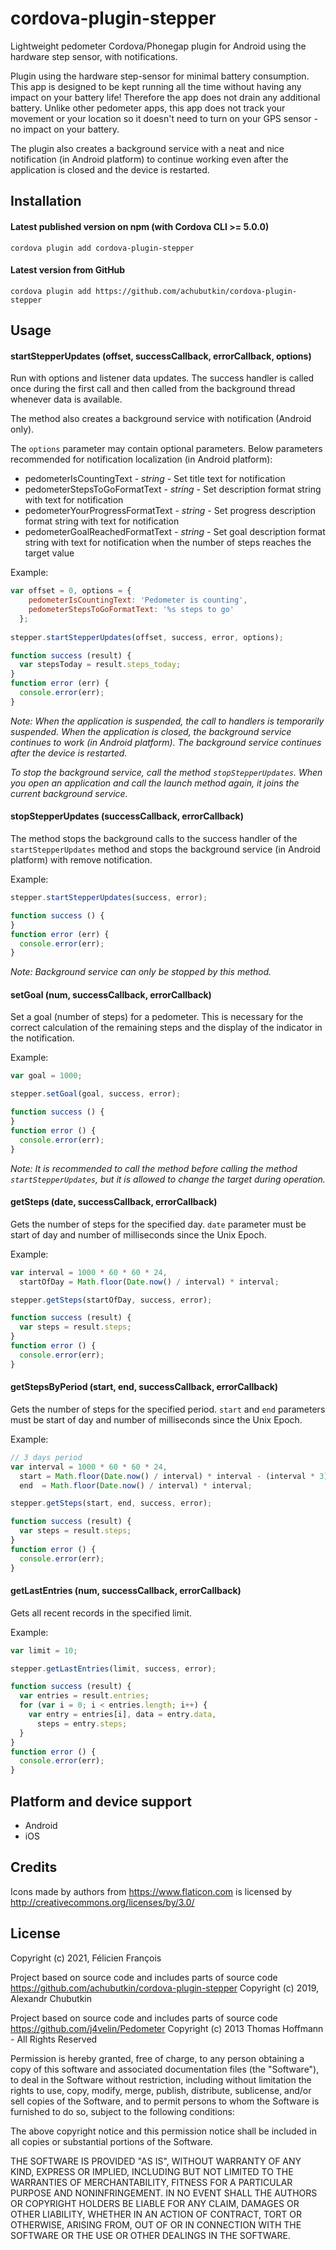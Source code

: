 # cordova-plugin-stepper

Lightweight pedometer Cordova/Phonegap plugin for Android using the hardware step sensor, with notifications.

Plugin using the hardware step-sensor for minimal battery consumption. This app is designed to be kept running all the time without having any impact on your battery life! Therefore the app does not drain any additional battery. Unlike other pedometer apps, this app does not track your movement or your location so it doesn't need to turn on your GPS sensor - no impact on your battery.

The plugin also creates a background service with a neat and nice notification (in Android platform) to continue working even after the application is closed and the device is restarted.

## Installation

#### Latest published version on npm (with Cordova CLI >= 5.0.0)

```
cordova plugin add cordova-plugin-stepper
```

#### Latest version from GitHub

```
cordova plugin add https://github.com/achubutkin/cordova-plugin-stepper
```
## Usage

#### startStepperUpdates (offset, successCallback, errorCallback, options) 
Run with options and listener data updates. The success handler is called once during the first call and then called from the background thread whenever data is available.

The method also creates a background service with notification (Android only).

The `options` parameter may contain optional parameters. Below parameters recommended for notification localization (in Android platform):
- pedometerIsCountingText - _string_ - Set title text for notification
- pedometerStepsToGoFormatText - _string_ - Set description format string with text for notification
- pedometerYourProgressFormatText - _string_ - Set progress description format string with text for notification
- pedometerGoalReachedFormatText - _string_ - Set goal description format string with text for notification when the number of steps reaches the target value

Example:
```js
var offset = 0, options = { 
    pedometerIsCountingText: 'Pedometer is counting', 
    pedometerStepsToGoFormatText: '%s steps to go'
  };
  
stepper.startStepperUpdates(offset, success, error, options);

function success (result) {
  var stepsToday = result.steps_today;
}
function error (err) {
  console.error(err);
}
```

_Note: When the application is suspended, the call to handlers is temporarily suspended. When the application is closed, the background service continues to work (in Android platform). The background service continues after the device is restarted._

_To stop the background service, call the method `stopStepperUpdates`. When you open an application and call the launch method again, it joins the current background service._

#### stopStepperUpdates (successCallback, errorCallback) 
The method stops the background calls to the success handler of the `startStepperUpdates` method and stops the background service (in Android platform) with remove notification.

Example:
```js
stepper.startStepperUpdates(success, error);

function success () {
}
function error (err) {
  console.error(err);
}
```

_Note: Background service can only be stopped by this method._

#### setGoal (num, successCallback, errorCallback) 
Set a goal (number of steps) for a pedometer. This is necessary for the correct calculation of the remaining steps and the display of the indicator in the notification.

Example:
```js
var goal = 1000;

stepper.setGoal(goal, success, error);

function success () {
}
function error () {
  console.error(err);
}
```

_Note: It is recommended to call the method before calling the method `startStepperUpdates`, but it is allowed to change the target during operation._

#### getSteps (date, successCallback, errorCallback) 
Gets the number of steps for the specified day. `date` parameter must be start of day and number of milliseconds since the Unix Epoch.

Example:
```js
var interval = 1000 * 60 * 60 * 24, 
  startOfDay = Math.floor(Date.now() / interval) * interval;

stepper.getSteps(startOfDay, success, error);

function success (result) {
  var steps = result.steps;
}
function error () {
  console.error(err);
}
```

#### getStepsByPeriod (start, end, successCallback, errorCallback) 
Gets the number of steps for the specified period. `start` and `end` parameters must be start of day and number of milliseconds since the Unix Epoch.

Example:
```js
// 3 days period 
var interval = 1000 * 60 * 60 * 24, 
  start = Math.floor(Date.now() / interval) * interval - (interval * 3),
  end  = Math.floor(Date.now() / interval) * interval;

stepper.getSteps(start, end, success, error);

function success (result) {
  var steps = result.steps;
}
function error () {
  console.error(err);
}
```

#### getLastEntries (num, successCallback, errorCallback) 
Gets all recent records in the specified limit.

Example:
```js
var limit = 10;

stepper.getLastEntries(limit, success, error);

function success (result) {
  var entries = result.entries;
  for (var i = 0; i < entries.length; i++) {
    var entry = entries[i], data = entry.data,
      steps = entry.steps;
  }
}
function error () {
  console.error(err);
}
```

## Platform and device support

- Android
- iOS

## Credits
Icons made by authors from https://www.flaticon.com is licensed by http://creativecommons.org/licenses/by/3.0/

## License

Copyright (c) 2021, Félicien François

Project based on source code and includes parts of source code https://github.com/achubutkin/cordova-plugin-stepper
Copyright (c) 2019, Alexandr Chubutkin

Project based on source code and includes parts of source code https://github.com/j4velin/Pedometer 
Copyright (c) 2013 Thomas Hoffmann - All Rights Reserved

Permission is hereby granted, free of charge, to any person obtaining a copy
of this software and associated documentation files (the "Software"), to deal
in the Software without restriction, including without limitation the rights
to use, copy, modify, merge, publish, distribute, sublicense, and/or sell
copies of the Software, and to permit persons to whom the Software is
furnished to do so, subject to the following conditions:

The above copyright notice and this permission notice shall be included in all
copies or substantial portions of the Software.

THE SOFTWARE IS PROVIDED "AS IS", WITHOUT WARRANTY OF ANY KIND, EXPRESS OR
IMPLIED, INCLUDING BUT NOT LIMITED TO THE WARRANTIES OF MERCHANTABILITY,
FITNESS FOR A PARTICULAR PURPOSE AND NONINFRINGEMENT. IN NO EVENT SHALL THE
AUTHORS OR COPYRIGHT HOLDERS BE LIABLE FOR ANY CLAIM, DAMAGES OR OTHER
LIABILITY, WHETHER IN AN ACTION OF CONTRACT, TORT OR OTHERWISE, ARISING FROM,
OUT OF OR IN CONNECTION WITH THE SOFTWARE OR THE USE OR OTHER DEALINGS IN THE
SOFTWARE.